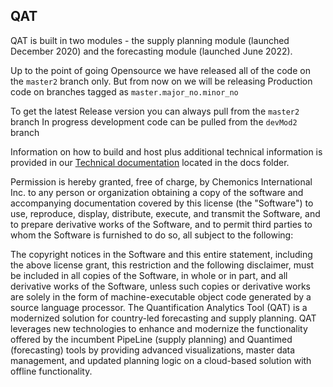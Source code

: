 
## QAT

QAT is built in two modules - the supply planning module (launched December 2020) and the forecasting module (launched June 2022). 

Up to the point of going Opensource we have released all of the code on the `master2` branch only. But from now on we will be releasing Production code on branches tagged as `master.major_no.minor_no`

To get the latest Release version you can always pull from the `master2` branch
In progress development code can be pulled from the `devMod2` branch

Information on how to build  and host plus additional technical information is provided in our [Technical documentation](https://https://github.com/HSS-FASP-Team/fasp-api/edit/master2/docs/QAT-technical-manual.md) located in the docs folder. 

Permission is hereby granted, free of charge, by Chemonics International Inc. to any person or organization obtaining a copy of the software and accompanying documentation covered by this license (the "Software") to use, reproduce, display, distribute, execute, and transmit the Software, and to prepare derivative works of the Software, and to permit third parties to whom the Software is furnished to do so, all subject to the following:
 
The copyright notices in the Software and this entire statement, including the above license grant, this restriction and the following disclaimer, must be included in all copies of the Software, in whole or in part, and all derivative works of the Software, unless such copies or derivative works are solely in the form of machine-executable object code generated by a source language processor.
The Quantification Analytics Tool (QAT) is a modernized solution for country-led forecasting and supply planning. QAT leverages new technologies to enhance and modernize the functionality offered by the incumbent PipeLine (supply planning) and Quantimed (forecasting) tools by providing advanced visualizations, master data management, and updated planning logic on a cloud-based solution with offline functionality.
